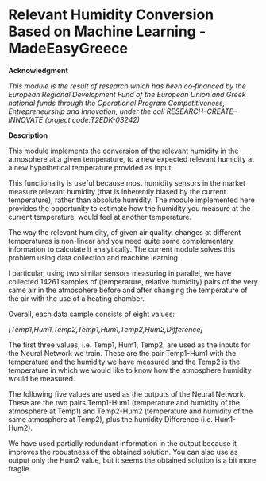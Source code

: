 # Relevant Humidity Conversion Based on Machine Learning - MadeEasyGreece

**Acknowledgment** 

_This module is the result of research which has been co‐financed by the European Regional Development Fund of the European Union and Greek national funds through the Operational Program Competitiveness, Entrepreneurship and Innovation, under the call RESEARCH–CREATE–INNOVATE (project code:T2EDK-03242)_

**Description**

This module implements the conversion of the relevant humidity in the atmosphere at a given temperature, to a new expected relevant humidity at a new hypothetical temperature provided as input.

This functionality is useful because most humidity sensors in the market measure relevant humidity (that is inherently biased by the current temperature), rather than absolute humidity. The module implemented here provides the opportunity to estimate how the humidity you measure at the current temperature, would feel at another temperature.


The way the relevant humidity, of given air quality, changes at different temperatures is non-linear and you need quite some complementary information to calculate it analytically. The current module solves this problem using data collection and machine learning.

I particular, using two similar sensors measuring in parallel, we have collected 14261 samples of (temperature, relative humidity) pairs of the very same air in the atmosphere before and after changing the temperature of the air with the use of a heating chamber.


Overall, each data sample consists of eight values:

_[Temp1,Hum1,Temp2,Temp1,Hum1,Temp2,Hum2,Difference]_

The first three values, i.e. Temp1, Hum1, Temp2, are used as the inputs for the Neural Network we train. These are the pair Temp1-Hum1 with the temperature and the humidity we have measured and the Temp2 is the temperature in which we would like to know how the atmosphere humidity would be measured.


The following five values are used as the outputs of the Neural Network. These are the two pairs Temp1-Hum1 (temperature and humidity of the atmosphere at Temp1) and Temp2-Hum2 (temperature and humidity of the same atmosphere at Temp2), plus the humidity Difference (i.e. Hum1-Hum2).

We have used partially redundant information in the output because it improves the robustness of the obtained solution. You can also use as output only the Hum2 value, but it seems the obtained solution is a bit more fragile.
